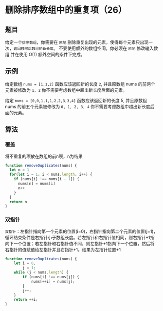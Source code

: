# 删除排序数组中的重复项（26）

## 题目

给定一个`排序数组`，你需要在 `原地` 删除重复出现的元素，使得每个元素只出现一次，`返回移除后数组的新长度`。
不要使用额外的数组空间，你必须在 `原地` 修改输入数组 并在使用 O(1) 额外空间的条件下完成。

## 示例

给定数组 `nums = [1,1,2]`
函数应该返回新的长度 `2`, 并且原数组 nums 的前两个元素被修改为 `1, 2`
你不需要考虑数组中超出新长度后面的元素。

给定 `nums = [0,0,1,1,1,2,2,3,3,4]`
函数应该返回新的长度 5, 并且原数组 nums 的前五个元素被修改为 `0, 1, 2, 3, 4`
你不需要考虑数组中超出新长度后面的元素。

## 算法

### 覆盖

将不重复的项放在数组的前n项，n为结果

```js
function removeDuplicates(nums) {
  let n = 1
  for(let i = 1; i < nums.length; i++) {
    if (nums[i] !== nums[i - 1]) {
      nums[n] = nums[i]
      n++
    }
  }
  return n
}
```

### 双指针

`双指针`：左指针指向第一个元素的位置(i=0)，右指针指向第二个元素的位置(j=1)，循环结束条件是右指针小于数组长度。若左指针和右指针值相同，则右指针+1指向下一个位置；若左指针和右指针值不同，则左指针+1指向下一个位置，然后将右指针的值赋值给左指针并且右指针+1。结果为左指针位置+1

```js
function removeDuplicates(nums) {
	let i = 0,
		j = 1;
	while (j < nums.length) {
		if (nums[i] !== nums[j]) {
			nums[++i] = nums[j];
		}
		j++;
	}
	return ++i;
}
```